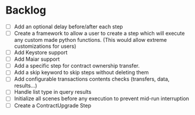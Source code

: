 # Backlog

- [ ] Add an optional delay before/after each step
- [ ] Create a framework to allow a user to create a step which will execute any custom made python functions. (This would allow extreme customizations for users)
- [ ] Add Keystore support
- [ ] Add Maiar support
- [ ] Add a specific step for contract ownership transfer.
- [ ] Add a skip keyword to skip steps without deleting them
- [ ] Add configurable transactions contents checks (transfers, data, results...)
- [ ] Handle list type in query results
- [ ] Initialize all scenes before any execution to prevent mid-run interruption
- [ ] Create a ContractUpgrade Step
